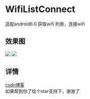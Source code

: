 # WifiListConnect
适配android6.0 获取wifi 列表，连接wifi
## 效果图
![](https://github.com/GuoZhaoHui628/WifiListConnect/blob/master/QQ%E6%88%AA%E5%9B%BE20171127182222.png)
![](https://github.com/GuoZhaoHui628/WifiListConnect/blob/master/device-2017-11-27-181017.gif)
## 详情
[csdn博客](http://blog.csdn.net/guozhaohui628/article/details/78644150)
<br/>
如果帮到你了给个star支持下，谢谢了
